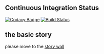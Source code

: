## Continuous Integration Status

[![Codacy Badge](https://api.codacy.com/project/badge/Grade/ee423c25ea1a4a60ad8bd943e10e2e40)](https://www.codacy.com/app/tianya-wy/go-visualtion?utm_source=github.com&amp;utm_medium=referral&amp;utm_content=victoryw/go-visualtion&amp;utm_campaign=badger)
[![Build Status](https://travis-ci.org/victoryw/go-visualtion.svg?branch=master)](https://travis-ci.org/victoryw/go-visualtion)
## the basic story
please move to the [story wall](https://trello.com/b/haKdgBFh/pipeline-statis)